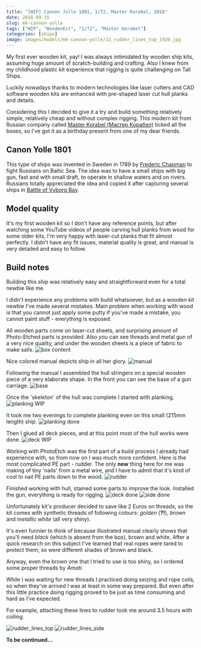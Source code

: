 ```yaml
---
title: "[WIP] Cannon Jolle 1801, 1/72, Master Korabel, 2018"
date: 2018-09-15
slug: mk-cannon-yolle
tags: ["WIP", "WoodenKit", "1/72", "Master Korabel"]
categories: [ships]
image: images/models/mk-cannon-yolle/11_rudder_lines_top_1920.jpg
---
```


My first ever wooden kit, yay!
I was always intimidated by wooden ship kits, assuming huge amount of scratch-building and crafting.
Also I knew from my childhood plastic kit experience that rigging is quite challenging on Tall Ships.

Luckily nowadays thanks to modern technologies like laser cutters and CAD software wooden kits are enhanced with pre-shaped laser cut hull planks and details.

Considering this I decided to give it a try and build something relatively simple, relatively cheap and without complex rigging.
This modern kit from Russian company called [Master Korabel (Мастер Корабел)](http://master-korabel.ru/) ticked all the boxes,
so I've got it as a birthday present from one of my dear friends.

## Canon Yolle 1801
This type of ships was invented in Sweden in 1789 by [Frederic Chapman](https://en.wikipedia.org/wiki/Fredrik_Henrik_af_Chapman) to fight Russians on Baltic Sea.
The idea was to have a small ships with big gun, fast and with small draft, to operate in shallow waters and on rivers.
Russians totally appreciated the idea and copied it after capturing several ships in [Battle of Vyborg Bay](https://en.wikipedia.org/wiki/Battle_of_Vyborg_Bay_(1790)).

## Model quality
It's my first wooden kit so I don't have any reference points, but after watching some YouTube videos of people carving hull planks from wood for some older kits,
I'm very happy with laser-cut planks that fit almost perfectly.
I didn't have any fit issues, material quality is great, and manual is very detailed and easy to follow.

## Build notes
Building this ship was relatively easy and straightforward even for a total newbie like me.

I didn't experience any problems with build whatsoever, but as a wooden kit newbie I've made several mistakes.
Main problem when working with wood is that you cannot just apply some putty if you've made a mistake, you cannot paint stuff - everything is exposed.

All wooden parts come on laser-cut sheets, and surprising amount of Photo-Etched parts is provided. Also you can see threads and metal gun of a very nice quality, and under the wooden sheets is a piece of fabric to make sails.
![box content](/images/models/mk-cannon-yolle/00_box_content_1920.jpg)

Nice colored manual depicts ship in all her glory.
![manual](/images/models/mk-cannon-yolle/00_manual_1920.jpg)

Following the manual I assembled the hull stringers on a special wooden piece of a very elaborate shape. In the front you can see the base of a gun carriage.
![base](/images/models/mk-cannon-yolle/01_base_1920.jpg)

Once the 'skeleton' of the hull was complete I started with planking.
![planking WIP](/images/models/mk-cannon-yolle/02_planking_wip_1920.jpg)

It took me two evenings to complete planking even on this small (215mm length) ship.
![planking done](/images/models/mk-cannon-yolle/03_planking_done_1920.jpg)

Then I glued all deck pieces, and at this point most of the hull works were done.
![deck WIP](/images/models/mk-cannon-yolle/04_deck_wip_1920.jpg)

Working with PhotoEtch was the first part of a build process I already had experience with, so from now on I was much more confident. Here is the most complicated PE part - rudder. The only **new** thing here for me was making of tiny 'nails' from a metal wire, and I have to admit that it's kind of cool to nail PE parts down to the wood.
![rudder](/images/models/mk-cannon-yolle/05_rudder_1920.jpg)


Finished working with hull, stained some parts to improve the look. Installed the gun, everything is ready for rigging.
![deck done](/images/models/mk-cannon-yolle/08_deck_done_1920.jpg)
![side done](/images/models/mk-cannon-yolle/09_side_done_1920.jpg)

Unfortunately kit's producer decided to save like 2 Euros on threads, so the kit comes with synthetic threads of following colours: *golden* (**?!**), *brown* and *metallic white* (all very shiny).

It's even funnier to think of because illustrated manual clearly shows that you'll need *black* (which is absent from the box), brown and white.
After a quick research on this subject I've learned that real ropes were tared to protect them, so were different shades of brown and black.

Anyway, even the brown one that I tried to use is too shiny, so I ordered some proper threads by *Amati*.

While I was waiting for new threads I practiced doing seizing and rope coils, so when they've arrived I was at least in some way prepared.
But even after this little practice doing rigging proved to be just as time consuming and hard as I've expected.

For example, attaching these lines to rudder took me around 3.5 hours with coiling.

![rudder_lines_top](/images/models/mk-cannon-yolle/11_rudder_lines_top_1920.jpg)
![rudder_lines_side](/images/models/mk-cannon-yolle/10_rudder_lines_side_1920.jpg)

**To be continued...**

